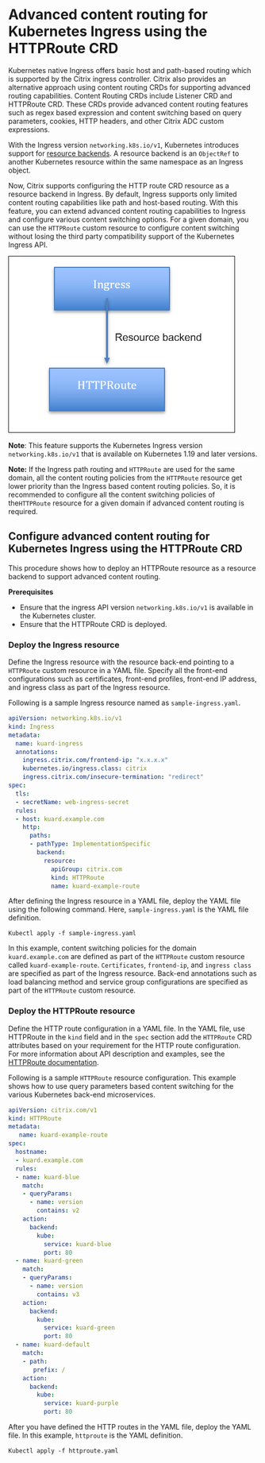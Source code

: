 # Advanced content routing for Kubernetes Ingress using the HTTPRoute CRD

Kubernetes native Ingress offers basic host and path-based routing which is supported by the Citrix ingress controller. 
Citrix also provides an alternative approach using content routing CRDs for supporting advanced routing capabilities. Content Routing CRDs include Listener CRD and HTTPRoute CRD. These CRDs provide advanced content routing features such as regex based expression and content switching based on query parameters, cookies, HTTP headers, and other Citrix ADC custom expressions.

With the Ingress version `networking.k8s.io/v1`, Kubernetes introduces support for [resource backends](https://kubernetes.io/docs/concepts/services-networking/ingress/#resource-backend). A resource backend is an `ObjectRef` to another Kubernetes resource within the same namespace as an Ingress object.

Now, Citrix supports configuring the HTTP route CRD resource as a resource backend in Ingress. By default, Ingress supports only limited content routing capabilities like path and host-based routing. With this feature, you can extend advanced content routing capabilities to Ingress and configure various content switching options. For a given domain, you can use the `HTTPRoute` custom resource to configure content switching without losing the third party compatibility support of the Kubernetes Ingress API.

  ![Architecture](../media/ingress-http-route.png)

**Note**: This feature supports the Kubernetes Ingress version `networking.k8s.io/v1` that is available on Kubernetes 1.19 and later versions.

**Note:** If the Ingress path routing and `HTTPRoute` are used for the same domain, all the content routing policies from the `HTTPRoute` resource get lower priority than the Ingress based content routing policies. So, it is recommended to configure all the content switching policies of the`HTTPRoute` resource for a given domain if advanced content routing is required.

## Configure advanced content routing for Kubernetes Ingress using the HTTPRoute CRD

This procedure shows how to deploy an HTTPRoute resource as a resource backend to support advanced content routing. 

**Prerequisites**

 - Ensure that the ingress API version `networking.k8s.io/v1` is available in the Kubernetes cluster.
 - Ensure that the HTTPRoute CRD is deployed.

### Deploy the Ingress resource

Define the Ingress resource with the resource back-end pointing to a `HTTPRoute` custom resource in a YAML file. Specify all the front-end configurations such as certificates, front-end profiles, front-end IP address, and ingress class as part of the Ingress resource. 

Following is a sample Ingress resource named as `sample-ingress.yaml`.


```yml
apiVersion: networking.k8s.io/v1
kind: Ingress
metadata:
  name: kuard-ingress
  annotations:
    ingress.citrix.com/frontend-ip: "x.x.x.x"
    kubernetes.io/ingress.class: citrix
    ingress.citrix.com/insecure-termination: "redirect"
spec:
  tls:
  - secretName: web-ingress-secret
  rules:
  - host: kuard.example.com
    http:
      paths:
      - pathType: ImplementationSpecific
        backend:
          resource:
            apiGroup: citrix.com
            kind: HTTPRoute
            name: kuard-example-route
```

After defining the Ingress resource in a YAML file, deploy the YAML file using the following command. Here, `sample-ingress.yaml` is the YAML file definition.

    Kubectl apply -f sample-ingress.yaml

In this example, content switching policies for the domain `kuard.example.com` are defined as part of the `HTTPRoute` custom resource called `kuard-example-route`. `Certificates`, `frontend-ip`, and `ingress class` are specified as part of the Ingress resource. Back-end annotations such as load balancing method and service group configurations are specified as part of the `HTTPRoute` custom resource.

### Deploy the HTTPRoute resource

Define the HTTP route configuration in a YAML file. In the YAML file, use HTTPRoute in the `kind` field and in the `spec` section add the `HTTPRoute` CRD attributes based on your requirement for the HTTP route configuration.   
For more information about API description and examples, see the [HTTPRoute documentation](https://developer-docs.citrix.com/projects/citrix-k8s-ingress-controller/en/latest/crds/content-routing/#httproute-crd). 

Following is a sample `HTTPRoute` resource configuration. This example shows how to use query parameters based content switching for the various Kubernetes back-end microservices.


```yml
apiVersion: citrix.com/v1
kind: HTTPRoute
metadata:
   name: kuard-example-route
spec:
  hostname:
  - kuard.example.com
  rules:
  - name: kuard-blue
    match:
    - queryParams:
      - name: version
        contains: v2
    action:
      backend:
        kube:
          service: kuard-blue
          port: 80
  - name: kuard-green
    match:
    - queryParams:
      - name: version
        contains: v3
    action:
      backend:
        kube:
          service: kuard-green
          port: 80
  - name: kuard-default
    match:
    - path:
       prefix: /
    action:
      backend:
        kube:
          service: kuard-purple
          port: 80
```
After you have defined the HTTP routes in the YAML file, deploy the YAML file. In this example, `httproute` is the YAML definition.


    Kubectl apply -f httproute.yaml

